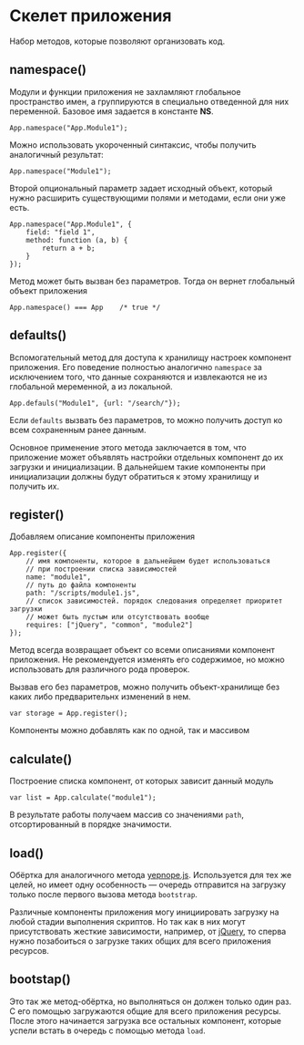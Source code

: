 # Скелет приложения

Набор методов, которые позволяют организовать код.

## namespace()

Модули и функции приложения не захламляют глобальное
пространство имен, а группируются в специально отведенной
для них переменной. Базовое имя задается в константе **NS**.

    App.namespace("App.Module1");

Можно использовать укороченный синтаксис, чтобы получить аналогичный результат:

    App.namespace("Module1");

Второй опциональный параметр задает исходный объект, который
нужно расширить существующими полями и методами, если они уже есть.

    App.namespace("App.Module1", {
        field: "field 1",
        method: function (a, b) {
            return a + b;
        }
    });

Метод может быть вызван без параметров. Тогда он вернет глобальный
объект приложения

    App.namespace() === App    /* true */

## defaults()

Вспомогательный метод для доступа к хранилищу настроек компонент приложения.
Его поведение полностью аналогично `namespace` за исключением того, что
данные сохраняются и извлекаются не из глобальной меременной, а из локальной.

    App.defauls("Module1", {url: "/search/"});

Если `defaults` вызвать без параметров, то можно получить доступ ко всем
сохраненным ранее данным.

Основное применение этого метода заключается в том, что приложение
может объявлять настройки отдельных компонент до их загрузки и инициализации.
В дальнейшем такие компоненты при инициализации должны будут обратиться к
этому хранилищу и получить их.

## register()

Добавляем описание компоненты приложения

    App.register({
        // имя компоненты, которое в дальнейшем будет использоваться
        // при построении списка зависимостей
        name: "module1",
        // путь до файла компоненты
        path: "/scripts/module1.js",
        // список зависимостей. порядок следования определяет приоритет загрузки
        // может быть пустым или отсутствовать вообще
        requires: ["jQuery", "common", "module2"]
    });

Метод всегда возвращает объект со всеми описаниями компонент приложения.
Не рекомендуется изменять его содержимое, но можно использовать для различного
рода проверок.

Вызвав его без параметров, можно получить объект-хранилище без каких
либо предварительнх изменений в нем.

    var storage = App.register();

Компоненты можно добавлять как по одной, так и массивом

## calculate()

Построение списка компонент, от которых зависит данный модуль

    var list = App.calculate("module1");

В результате работы получаем массив со значениями `path`, отсортированный в порядке
значимости.

## load()

Обёртка для аналогичного метода [yepnope.js](http://yepnopejs.com/). Используется
для тех же целей, но имеет одну особенность — очередь отправится на загрузку
только после первого вызова метода `bootstrap`.

Различные компоненты приложения могу инициировать загрузку на любой стадии выполнения
скриптов. Но так как в них могут присутствовать жесткие зависимости, например,
от [jQuery](http://jquery.com/), то сперва нужно позабоиться о загрузке таких
общих для всего приложения ресурсов.

## bootstap()

Это так же метод-обёртка, но выполняться он должен только один раз. С его помощью
загружаются общие для всего приложения ресурсы. После этого начинается загрузка
все остальных компонент, которые успели встать в очередь с помощью метода `load`.
